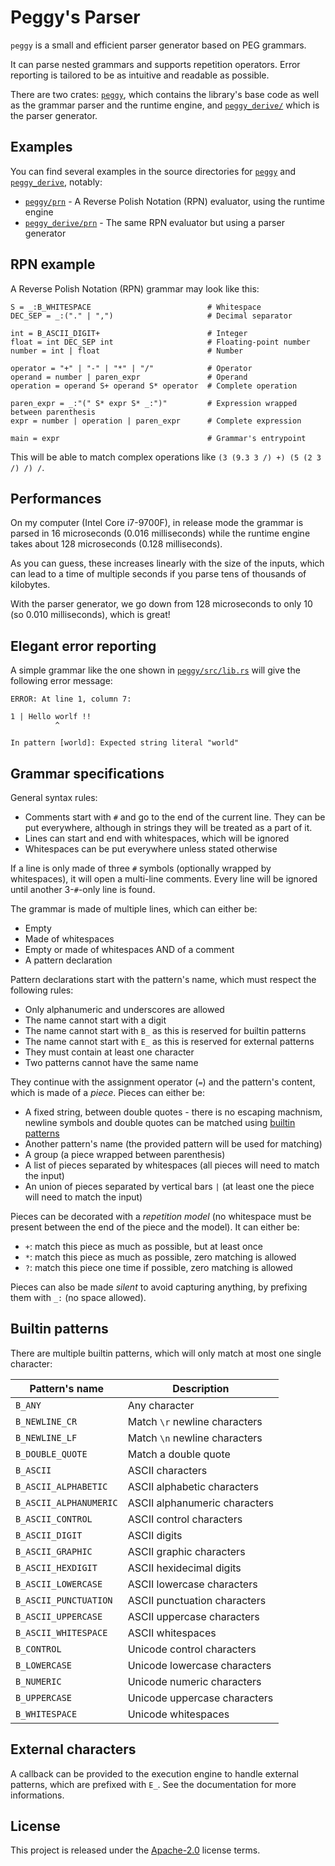 # Peggy's Parser

`peggy` is a small and efficient parser generator based on PEG grammars.

It can parse nested grammars and supports repetition operators. Error reporting is tailored to be as intuitive and readable as possible.

There are two crates: [`peggy`](peggy/), which contains the library's base code as well as the grammar parser and the runtime engine, and [`peggy_derive/`](peggy_derive/) which is the parser generator.

## Examples

You can find several examples in the source directories for [`peggy`](peggy/examples) and [`peggy_derive`](peggy_derive/examples), notably:

* [`peggy/prn`](peggy/examples/prn.rs) - A Reverse Polish Notation (RPN) evaluator, using the runtime engine
* [`peggy_derive/prn`](peggy_derive/examples/prn.rs) - The same RPN evaluator but using a parser generator

## RPN example

A Reverse Polish Notation (RPN) grammar may look like this:

```
S = _:B_WHITESPACE                          # Whitespace
DEC_SEP = _:("." | ",")                     # Decimal separator

int = B_ASCII_DIGIT+                        # Integer
float = int DEC_SEP int                     # Floating-point number
number = int | float                        # Number

operator = "+" | "-" | "*" | "/"            # Operator
operand = number | paren_expr               # Operand
operation = operand S+ operand S* operator  # Complete operation

paren_expr = _:"(" S* expr S* _:")"         # Expression wrapped between parenthesis
expr = number | operation | paren_expr      # Complete expression

main = expr                                 # Grammar's entrypoint
```

This will be able to match complex operations like `(3 (9.3 3 /) +) (5 (2 3 /) /) /`.

## Performances

On my computer (Intel Core i7-9700F), in release mode the grammar is parsed in 16 microseconds (0.016 milliseconds) while the runtime engine takes about 128 microseconds (0.128 milliseconds).

As you can guess, these increases linearly with the size of the inputs, which can lead to a time of multiple seconds if you parse tens of thousands of kilobytes.

With the parser generator, we go down from 128 microseconds to only 10 (so 0.010 milliseconds), which is great!

## Elegant error reporting

A simple grammar like the one shown in [`peggy/src/lib.rs`](peggy/src/lib.rs) will give the following error message:

```
ERROR: At line 1, column 7:

1 | Hello worlf !!
          ^

In pattern [world]: Expected string literal "world"
```

## Grammar specifications

General syntax rules:

* Comments start with `#` and go to the end of the current line. They can be put everywhere, although in strings they will be treated as a part of it.
* Lines can start and end with whitespaces, which will be ignored
* Whitespaces can be put everywhere unless stated otherwise

If a line is only made of three `#` symbols (optionally wrapped by whitespaces), it will open a multi-line comments. Every line will be ignored until another 3-`#`-only line is found.

The grammar is made of multiple lines, which can either be:

* Empty
* Made of whitespaces
* Empty or made of whitespaces AND of a comment
* A pattern declaration

Pattern declarations start with the pattern's name, which must respect the following rules:

* Only alphanumeric and underscores are allowed
* The name cannot start with a digit
* The name cannot start with `B_` as this is reserved for builtin patterns
* The name cannot start with `E_` as this is reserved for external patterns
* They must contain at least one character
* Two patterns cannot have the same name

They continue with the assignment operator (`=`) and the pattern's content, which is made of a _piece_. Pieces can either be:

* A fixed string, between double quotes - there is no escaping machnism, newline symbols and double quotes can be matched using [builtin patterns](#builtin-patterns)
* Another pattern's name (the provided pattern will be used for matching)
* A group (a piece wrapped between parenthesis)
* A list of pieces separated by whitespaces (all pieces will need to match the input)
* An union of pieces separated by vertical bars `|` (at least one the piece will need to match the input)

Pieces can be decorated with a _repetition model_ (no whitespace must be present between the end of the piece and the model). It can either be:

* `+`: match this piece as much as possible, but at least once
* `*`: match this piece as much as possible, zero matching is allowed
* `?`: match this piece one time if possible, zero matching is allowed

Pieces can also be made _silent_ to avoid capturing anything, by prefixing them with `_:` (no space allowed).

## Builtin patterns

There are multiple builtin patterns, which will only match at most one single character:

| Pattern's name         | Description                   |
| ---------------------- | ----------------------------- |
| `B_ANY`                | Any character                 |
| `B_NEWLINE_CR`         | Match `\r` newline characters |
| `B_NEWLINE_LF`         | Match `\n` newline characters |
| `B_DOUBLE_QUOTE`       | Match a double quote          |
| `B_ASCII`              | ASCII characters              |
| `B_ASCII_ALPHABETIC`   | ASCII alphabetic characters   |
| `B_ASCII_ALPHANUMERIC` | ASCII alphanumeric characters |
| `B_ASCII_CONTROL`      | ASCII control characters      |
| `B_ASCII_DIGIT`        | ASCII digits                  |
| `B_ASCII_GRAPHIC`      | ASCII graphic characters      |
| `B_ASCII_HEXDIGIT`     | ASCII hexidecimal digits      |
| `B_ASCII_LOWERCASE`    | ASCII lowercase characters    |
| `B_ASCII_PUNCTUATION`  | ASCII punctuation characters  |
| `B_ASCII_UPPERCASE`    | ASCII uppercase characters    |
| `B_ASCII_WHITESPACE`   | ASCII whitespaces             |
| `B_CONTROL`            | Unicode control characters    |
| `B_LOWERCASE`          | Unicode lowercase characters  |
| `B_NUMERIC`            | Unicode numeric characters    |
| `B_UPPERCASE`          | Unicode uppercase characters  |
| `B_WHITESPACE`         | Unicode whitespaces           |

## External characters

A callback can be provided to the execution engine to handle external patterns, which are prefixed with `E_`. See the documentation for more informations.

## License

This project is released under the [Apache-2.0](LICENSE.md) license terms.
